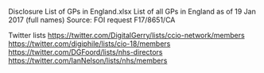 Disclosure List of GPs in England.xlsx
List of all GPs in England as of 19 Jan 2017 (full names)
Source: FOI request F17/8651/CA

Twitter lists 
https://twitter.com/DigitalGerry/lists/ccio-network/members
https://twitter.com/digiphile/lists/cio-18/members
https://twitter.com/DGFoord/lists/nhs-directors
https://twitter.com/IanNelson/lists/nhs/members


